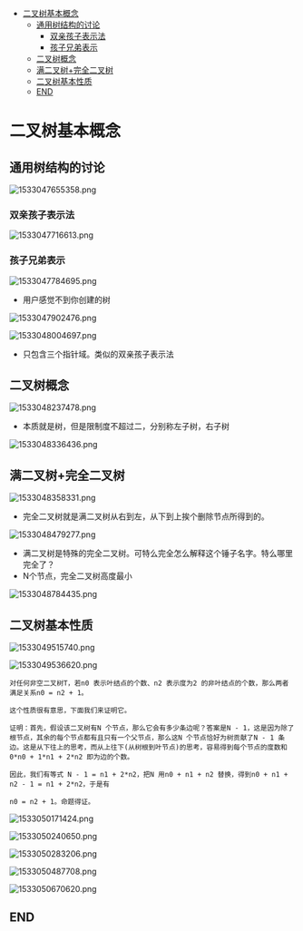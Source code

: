 <!-- TOC depthFrom:1 depthTo:6 withLinks:1 updateOnSave:1 orderedList:0 -->

- [二叉树基本概念](#二叉树基本概念)
	- [通用树结构的讨论](#通用树结构的讨论)
		- [双亲孩子表示法](#双亲孩子表示法)
		- [孩子兄弟表示](#孩子兄弟表示)
	- [二叉树概念](#二叉树概念)
	- [满二叉树+完全二叉树](#满二叉树完全二叉树)
	- [二叉树基本性质](#二叉树基本性质)
	- [END](#end)

<!-- /TOC -->
# 二叉树基本概念


## 通用树结构的讨论

![1533047655358.png](image/1533047655358.png)

### 双亲孩子表示法

![1533047716613.png](image/1533047716613.png)

### 孩子兄弟表示

![1533047784695.png](image/1533047784695.png)

* 用户感觉不到你创建的树

![1533047902476.png](image/1533047902476.png)

![1533048004697.png](image/1533048004697.png)

* 只包含三个指针域。类似的双亲孩子表示法

## 二叉树概念

![1533048237478.png](image/1533048237478.png)

* 本质就是树，但是限制度不超过二，分别称左子树，右子树

![1533048336436.png](image/1533048336436.png)

## 满二叉树+完全二叉树

![1533048358331.png](image/1533048358331.png)

* 完全二叉树就是满二叉树从右到左，从下到上挨个删除节点所得到的。

![1533048479277.png](image/1533048479277.png)

* 满二叉树是特殊的完全二叉树。可特么完全怎么解释这个锤子名字。特么哪里完全了？
* N个节点，完全二叉树高度最小

![1533048784435.png](image/1533048784435.png)

## 二叉树基本性质

![1533049515740.png](image/1533049515740.png)

![1533049536620.png](image/1533049536620.png)

 ```
 对任何非空二叉树T，若n0 表示叶结点的个数、n2 表示度为2 的非叶结点的个数，那么两者满足关系n0 = n2 + 1。

这个性质很有意思，下面我们来证明它。

证明：首先，假设该二叉树有N 个节点，那么它会有多少条边呢？答案是N - 1，这是因为除了根节点，其余的每个节点都有且只有一个父节点，那么这N 个节点恰好为树贡献了N - 1 条边。这是从下往上的思考，而从上往下(从树根到叶节点)的思考，容易得到每个节点的度数和 0*n0 + 1*n1 + 2*n2 即为边的个数。

因此，我们有等式 N - 1 = n1 + 2*n2，把N 用n0 + n1 + n2 替换，得到n0 + n1 + n2 - 1 = n1 + 2*n2，于是有

n0 = n2 + 1。命题得证。

 ```

![1533050171424.png](image/1533050171424.png)

![1533050240650.png](image/1533050240650.png)

![1533050283206.png](image/1533050283206.png)

![1533050487708.png](image/1533050487708.png)

![1533050670620.png](image/1533050670620.png)





















## END

